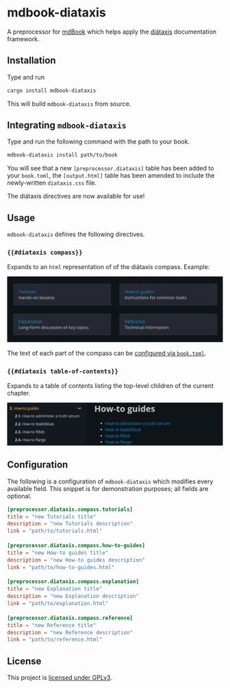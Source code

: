 # mdbook-diataxis

A preprocessor for [mdBook][mdbook] which helps apply the [diátaxis][diataxis] documentation framework.

## Installation

Type and run

```bash
cargo install mdbook-diataxis
```

This will build `mdbook-diataxis` from source.

## Integrating `mdbook-diataxis`

Type and run the following command with the path to your book.

```bash
mdbook-diataxis install path/to/book
```

You will see that a new `[preprocessor.diataxis]` table has been added to your `book.toml`, the `[output.html]` table has been amended to include the newly-written `diataxis.css` file.

The diátaxis directives are now available for use!

## Usage

`mdbook-diataxis` defines the following directives.

### `{{#diataxis compass}}`

Expands to an `html` representation of of the diátaxis compass.
Example:

![Diátaxis compass output example](img/compass-example.png)

The text of each part of the compass can be [configured via `book.toml`](#configuration).

### `{{#diataxis table-of-contents}}`

Expands to a table of contents listing the top-level children of the current chapter.

![Table of contents output example](img/toc-example.png)

## Configuration

The following is a configuration of `mdbook-diataxis` which modifies every available field.
This snippet is for demonstration purposes; all fields are optional.

```toml
[preprocessor.diataxis.compass.tutorials]
title = "new Tutorials title"
description = "new Tutorials description"
link = "path/to/tutorials.html"

[preprocessor.diataxis.compass.how-to-guides]
title = "new How-to guides title"
description = "new How-to guides description"
link = "path/to/how-to-guides.html"

[preprocessor.diataxis.compass.explanation]
title = "new Explanation title"
description = "new Explanation description"
link = "path/to/explanation.html"

[preprocessor.diataxis.compass.reference]
title = "new Reference title"
description = "new Reference description"
link = "path/to/reference.html"
```

## License

This project is [licensed under GPLv3](LICENSE).

[diataxis]: https://diataxis.fr
[mdbook]: https://github.com/rust-lang/mdBook
